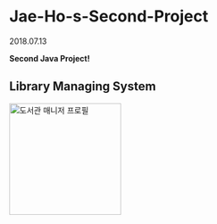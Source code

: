 # Jae-Ho-s-Second-Project

2018.07.13

**Second Java Project!**

## Library Managing System

<img alt="도서관 매니저 프로필" src="https://lh3.googleusercontent.com/proxy/bGqUNPKpEtq2MTH4VG1PAHX9BiRUv7Rg_9NzelGvPjOZr19mExOashDKGv4ReRinzpV5ygR7zvcDTRRmFzy1gIBa4djRJzbjtB3_VxUGqVWHa6t9xxM5G5NZq9EA2nS6J4r0au0PU35yvTLtjH7nkh7NW0SGWCJp5Lp-qX4X3qFOPDUQ71nAkIFV8ugshsLyYnoEyrDEls_qecemed-iV8WslWtVyx-E9VXiDb5kdnyI7mEfhDy3OGMFUGkQQcQmEtTaJXad2K_fpFRsQIWmL9Aqvv-h" width="200">
